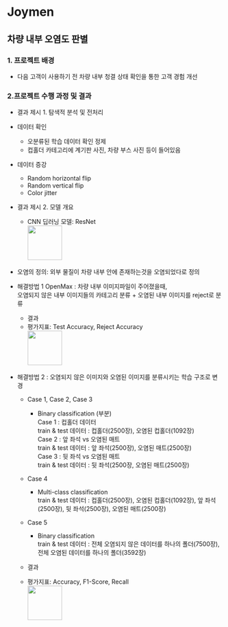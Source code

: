 # Joymen

## 차량 내부 오염도 판별

### 1. 프로젝트 배경
- 다음 고객이 사용하기 전 차량 내부 청결 상태 확인을 통한 고객 경험 개선

### 2.프로젝트 수행 과정 및 결과
- 결과 제시 1.  탐색적 분석 및 전처리
- 데이터 확인
  - 오분류된 학습 데이터 확인 정제
  - 컵홀더 카테고리에 계기판 사진, 차량 부스 사진 등이 들어있음
- 데이터 증강
   - Random horizontal flip
   - Random vertical flip
   - Color jitter
   
- 결과 제시 2.  모델 개요
    - CNN 딥러닝 모델: ResNet<br>
      <img width="80" src="https://github.com/yhs2773/AIFFELTHON/issues/2"/>

- 오염의 정의:  외부 물질이 차량 내부 안에 존재하는것을 오염되었다로 정의

- 해결방법 1 OpenMax : 차량 내부 이미지파일이 주어졌을때,<br>
  오염되지 않은 내부 이미지들의 카테고리 분류 + 오염된 내부 이미지를 reject로 분류
    - 결과
    - 평가지표: Test Accuracy, Reject Accuracy<br>
      <img width="80" src="https://github.com/yhs2773/AIFFELTHON/issues/3"/>

- 해결방법 2  : 오염되지 않은 이미지와 오염된 이미지를 분류시키는 학습 구조로 변경

    - Case 1, Case 2, Case 3
         - Binary classification (부분) <br>
            Case 1 : 컵홀더 데이터 <br>
            train & test 데이터 : 컵홀더(2500장), 오염된 컵홀더(1092장)<br>
            Case 2 : 앞 좌석 vs 오염된 매트<br>
            train & test 데이터 : 앞 좌석(2500장), 오염된 매트(2500장)<br>
            Case 3 : 뒷 좌석 vs 오염된 매트<br>
            train & test 데이터 : 뒷 좌석(2500장, 오염된 매트(2500장)<br>

    - Case 4
        - Multi-class classification <br>
          train & test 데이터 : 컵홀더(2500장), 오염된 컵홀더(1092장), 앞 좌석(2500장), 뒷 좌석(2500장), 오염된 매트(2500장)

    - Case 5
        - Binary classification <br>
          train & test 데이터 : 전체 오염되지 않은 데이터를 하나의 폴더(7500장), 전체 오염된 데이터를 하나의 폴더(3592장)
    - 결과
    - 평가지표:  Accuracy, F1-Score, Recall<br>
      <img width="80" src="https://github.com/yhs2773/AIFFELTHON/issues/4"/>